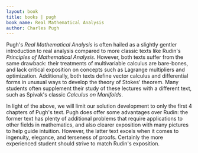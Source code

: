 ```yaml
---
layout: book
title: books | pugh
book_name: Real Mathematical Analysis
author: Charles Pugh
---
```


Pugh's _Real Mathematical Analysis_ is often hailed as a slightly gentler introduction to real analysis compared to more classic texts like Rudin's _Principles of Mathematical Analysis_. However, both texts suffer from the same drawback: their treatments of multivariable calculus are bare-bones, and lack critical exposition on concepts such as Lagrange multipliers and optimization. Additionally, both texts define vector calculus and differential forms in unusual ways to develop the theory of Stokes' theorem. Many students often supplement their study of these lectures with a different text, such as Spivak's classic _Calculus on Manifolds_.

In light of the above, we will limit our solution development to only the first 4 chapters of Pugh's text. Pugh does offer some advantages over Rudin: the former text has plenty of additional problems that require applications to other fields in mathematics, and also clearer exposition with many pictures to help guide intuition. However, the latter text excels when it comes to ingenuity, elegance, and terseness of proofs. Certainly the more experienced student should strive to match Rudin's exposition.
